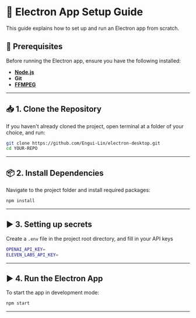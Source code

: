 # 🚀 Electron App Setup Guide

This guide explains how to set up and run an Electron app from scratch.

## 📌 Prerequisites
Before running the Electron app, ensure you have the following installed:
- **[Node.js](https://nodejs.org/)**
- **Git**
- **[FFMPEG](https://ffmpeg.org/download.html)**

---

## 📥 1. Clone the Repository
If you haven't already cloned the project, open terminal at a folder of your choice, and run:
```sh
git clone https://github.com/Engui-Lin/electron-desktop.git
cd YOUR-REPO
```

---

## 📦 2. Install Dependencies
Navigate to the project folder and install required packages:
```sh
npm install
```

---

## ▶️ 3. Setting up secrets
Create a `.env` file in the project root directory, and fill in your API keys
```sh
OPENAI_API_KEY=
ELEVEN_LABS_API_KEY=
```

---

## ▶️ 4. Run the Electron App
To start the app in development mode:
```sh
npm start
```

---
